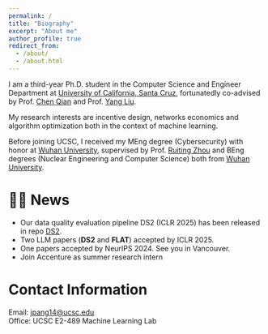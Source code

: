 ```yaml
---
permalink: /
title: "Biography"
excerpt: "About me"
author_profile: true
redirect_from: 
  - /about/
  - /about.html
---
```


I am a third-year Ph.D. student in the Computer Science and Engineer Department at [University of California, Santa Cruz](https://www.ucsc.edu/), fortunatedly co-advised by Prof. [Chen Qian](https://users.soe.ucsc.edu/~qian/) and Prof. [Yang Liu](http://www.yliuu.com/). 

My research interests are incentive design, networks economics and algorithm optimization both in the context of machine learning. 

Before joining UCSC, I received my MEng degree (Cybersecurity) with honor at [Wuhan University](https://www.whu.edu.cn/), supervised by Prof. [Ruiting Zhou](https://ruitingzhou.wordpress.com/) and BEng degrees (Nuclear Engineering and Computer Science) both from [Wuhan University](https://www.whu.edu.cn/).


🎉🎉 **News**
========
- Our data quality evaluation pipeline DS2 (ICLR 2025) has been released in repo [DS2](https://github.com/UCSC-REAL/DS2).
- Two LLM papers (**DS2** and **FLAT**) accepted by ICLR 2025. 
- One papers accepted by NeurIPS 2024. See you in Vancouver.
- Join Accenture as summer research intern



Contact Information
======
Email: jpang14@ucsc.edu     
Office: UCSC E2-489 Machine Learning Lab
